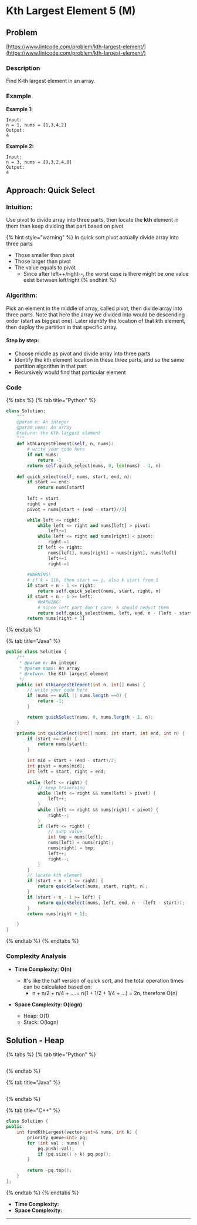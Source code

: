 # Kth Largest Element 5 (M)

## Problem

[https://www.lintcode.com/problem/kth-largest-element/](https://www.lintcode.com/problem/kth-largest-element/)

### Description&#x20;

Find K-th largest element in an array.

### Example

**Example 1:**

```
Input:
n = 1, nums = [1,3,4,2]
Output:
4
```

**Example 2:**

```
Input:
n = 3, nums = [9,3,2,4,8]
Output:
4
```

## Approach: Quick Select

### Intuition:

Use pivot to divide array into three parts, then locate the **kth** element in them than keep dividing that part based on pivot

{% hint style="warning" %}
In quick sort pivot actually divide array into three parts&#x20;

* Those smaller than pivot
* Those larger than pivot
* The value equals to pivot&#x20;
  * Since after left++/right--, the worst case is there might be one value exist between left/right
{% endhint %}

### Algorithm:&#x20;

Pick an element in the middle of array, called pivot, then divide array into three parts. Note that here the array we divided into would be descending order (start as biggest one). Later identify the location of that kth element, then deploy the partition in that specific array.&#x20;

#### Step by step:&#x20;

* Choose middle as pivot and divide array into three parts
* Identify the kth element location in these three parts, and so the same partition algorithm in that part
* Recursively would find that particular element

### Code

{% tabs %}
{% tab title="Python" %}
```python
class Solution:
    """
    @param n: An integer
    @param nums: An array
    @return: the Kth largest element
    """
    def kthLargestElement(self, n, nums):
        # write your code here
        if not nums:
            return -1
        return self.quick_select(nums, 0, len(nums) - 1, n)
    
    def quick_select(self, nums, start, end, n):
        if start == end:
            return nums[start]
        
        left = start
        right = end
        pivot = nums[start + (end - start)//2]

        while left <= right:
            while left <= right and nums[left] > pivot:
                left+=1
            while left <= right and nums[right] < pivot:
                right-=1
            if left <= right:
                nums[left], nums[right] = nums[right], nums[left]
                left+=1
                right-=1
        
        #WARNING!
        # if k = 1th, then start == j, also k start from 1
        if start + n - 1 <= right:
            return self.quick_select(nums, start, right, n)
        if start + n - 1 >= left:
            #WARNING!
            # since left part don't care, k should reduct them
            return self.quick_select(nums, left, end, n - (left - start ))
        return nums[right + 1]
```
{% endtab %}

{% tab title="Java" %}
```java
public class Solution {
    /**
     * @param n: An integer
     * @param nums: An array
     * @return: the Kth largest element
     */
    public int kthLargestElement(int n, int[] nums) {
        // write your code here
        if (nums == null || nums.length ==0) {
            return -1;
        }

        return quickSelect(nums, 0, nums.length - 1, n);
    }

    private int quickSelect(int[] nums, int start, int end, int n) {
        if (start >= end) {
            return nums[start];
        }
        
        int mid = start + (end - start)/2;
        int pivot = nums[mid];
        int left = start, right = end;
        
        while (left <= right) {
            // keep traversing
            while (left <= right && nums[left] > pivot) {
                left++;
            }
            while (left <= right && nums[right] < pivot) {
                right--;
            }
            if (left <= right) {
                // swap value
                int tmp = nums[left];
                nums[left] = nums[right];
                nums[right] = tmp;
                left++;
                right--;
            }
        }
        // locate kth element
        if (start + n - 1 <= right) {
            return quickSelect(nums, start, right, n);
        } 
        if (start + n - 1 >= left) {
            return quickSelect(nums, left, end, n - (left - start));
        }
        return nums[right + 1];

    }        
}
```
{% endtab %}
{% endtabs %}

### Complexity Analysis

* **Time Complexity:** **O(n)**
  * It's like the half version of quick sort, and the total operation times can be calculated based on:
    * n + n/2 + n/4 + ....= n(1 + 1/2 + 1/4 + ...) = 2n, therefore O(n)
*   **Space Complexity: O(logn)**

    * Heap: O(1)
    * Stack: O(logn)



## Solution - Heap

{% tabs %}
{% tab title="Python" %}
```python
```
{% endtab %}

{% tab title="Java" %}
```java
```
{% endtab %}

{% tab title="C++" %}
```cpp
class Solution {
public:
    int findKthLargest(vector<int>& nums, int k) {
        priority_queue<int> pq;
        for (int val : nums) {
            pq.push(-val);
            if (pq.size() > k) pq.pop();
        }
        
        return -pq.top();
    }
};
```
{% endtab %}
{% endtabs %}

* **Time Complexity:**
* **Space Complexity:**

****
